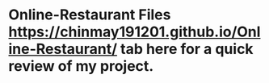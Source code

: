 # Online-Restaurant Files https://chinmay191201.github.io/Online-Restaurant/ tab here for a quick review of my project.
